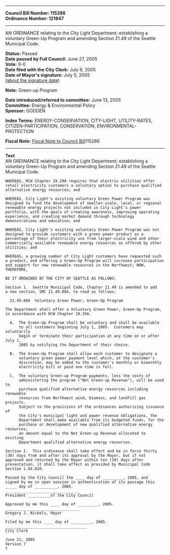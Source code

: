 * * * * *  
  
**Council Bill Number: [](#h0)[](#h2)115286**   
**Ordinance Number: 121847**  
  
* * * * *  
  
AN ORDINANCE relating to the City Light Department; establishing a voluntary Green-Up Program and amending Section 21.49 of the Seattle Municipal Code.  
  
**Status:** Passed   
**Date passed by Full Council:** June 27, 2005   
**Vote:** 9-0   
**Date filed with the City Clerk:** July 8, 2005   
**Date of Mayor's signature:** July 5, 2005   
[(about the signature date)](/~public/approvaldate.htm)   
  
**Note:** Green-up Program  
  
  
**Date introduced/referred to committee:** June 13, 2005   
**Committee:** Energy & Environmental Policy   
**Sponsor:** GODDEN   
  
**Index Terms:** ENERGY-CONSERVATION, CITY-LIGHT, UTILITY-RATES, CITIZEN-PARTICIPATION, CONSERVATION, ENVIRONMENTAL-PROTECTION  
  
**Fiscal Note:** [Fiscal Note to Council Bill](http://clerk.seattle.gov/~public/fnote/115286.htm)[](#h1)[](#h3)115286  
  
* * * * *  
  
**Text**  
    AN ORDINANCE relating to the City Light Department; establishing a  
    voluntary Green-Up Program and amending Section 21.49 of the Seattle  
    Municipal Code.  
  
    WHEREAS, RCW Chapter 19.29A requires that electric utilities offer  
    retail electricity customers a voluntary option to purchase qualified  
    alternative energy resources; and  
  
    WHEREAS, City Light's existing voluntary Green Power Program was  
    designed to fund the development of smaller-scale, local, or regional  
    renewable energy projects not included in City Light's power  
    portfolio, with the goals of creating awareness, improving operating  
    experience, and creating market demand through technology  
    demonstrations and education; and  
  
    WHEREAS, City Light's existing voluntary Green Power Program was not  
    designed to provide customers with a green power product as a  
    percentage of their electricity use from larger-scale wind and other  
    commercially available renewable energy resources as offered by other  
    utilities; and  
  
    WHEREAS, a growing number of City Light customers have requested such  
    a product, and offering a Green-Up Program will increase participation  
    and support for new renewable resources in the Northwest; NOW,  
    THEREFORE,  
  
    BE IT ORDAINED BY THE CITY OF SEATTLE AS FOLLOWS:  
  
    Section 1.  Seattle Municipal Code, Chapter 21.49 is amended to add  
    a new section, SMC 21.49.084, to read as follows:  
  
      21.49.084  Voluntary Green Power, Green-Up Program  
  
    The Department shall offer a Voluntary Green Power, Green-Up Program,  
    in accordance with RCW Chapter 19.29A.  
  
      A.  The Green-Up Program shall be voluntary and shall be available  
          to all customers beginning July 1, 2005.  Customers may voluntarily  
          begin or terminate their participation at any time on or after July 1,  
          2005 by notifying the Department of their choice.  
  
      B.  The Green-Up Program shall allow each customer to designate a  
          voluntary green power payment level which, at the customer's  
          discretion, may be added to the customer's monthly or bimonthly  
          electricity bill or paid one time in full.  
  
      C.  The voluntary Green-up Program payments, less the costs of  
          administering the program ("Net Green-up Revenue"), will be used to  
          purchase qualified alternative energy resources including renewable  
          resources from Northwest wind, biomass, and landfill gas projects.  
          Subject to the provisions of the ordinances authorizing issuance of  
          the City's municipal light and power revenue obligations, the  
          Department shall make available from its budgeted funds, for the  
          purchase or development of new qualified alternative energy resources,  
          an amount equal to the Net Green-up Revenue allocated to existing  
          Department qualified alternative energy resources.  
  
    Section 2.  This ordinance shall take effect and be in force thirty  
    (30) days from and after its approval by the Mayor, but if not  
    approved and returned by the Mayor within ten (10) days after  
    presentation, it shall take effect as provided by Municipal Code  
    Section 1.04.020.  
  
    Passed by the City Council the ____ day of _________, 2005, and  
    signed by me in open session in authentication of its passage this  
    _____ day of __________, 2005.  
    _________________________________  
    President __________of the City Council  
  
    Approved by me this ____ day of _________, 2005.  
    _________________________________  
    Gregory J. Nickels, Mayor  
  
    Filed by me this ____ day of _________, 2005.  
    ____________________________________  
    City Clerk  
  
    June 21, 2005  
    Version 7  
    t  
